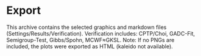 # Export
This archive contains the selected graphics and markdown files (Settings/Results/Verification).
Verification includes: CPTP/Choi, GADC-Fit, Semigroup-Test, Gibbs/Spohn, MCWF≈GKSL.
Note: If no PNGs are included, the plots were exported as HTML (kaleido not available).

